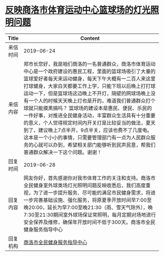 # <a href="http://www.shangluo.gov.cn/zmhd/ldxxxx.jsp?urltype=leadermail.LeaderMailContentUrl&wbtreeid=1112&leadermailid=5316">反映商洛市体育运动中心篮球场的灯光照明问题</a>
|Title|Content|
|:---:|---|
|来信时间|2019-06-24|
|来信内容|郑市长您好，我是咱们商洛的一名普通群众，商洛市体育运动中心是一个政府建设的惠民工程，里面的篮球场吸引了大量的篮球爱好者每天来运动健身，每天下午大概有一二百人来这里打球健身，大家白天都要工作上学，只能下班以后晚上打打球运动一下，但是篮球场这边晚上不开灯，隔壁的网球场晚上没有一个人的时候天天晚上灯也是开的，难道我们普通群众打个球就只能摸黑搞吗？ 篮球场的建设本是惠民、便民、乐民的一件好事，对推进全民健身活动，丰富群众生活具有十分重要的意义，个人觉得规定时间内开关灯是比较妥当的做法，夏天到了，建议晚上7点半开，9点半关，应该也费不了几度电。 这本是一个小小的事情，只需要管理部门有一点为人民群众服务的心就可以办到，希望相关部门能够听到民声民意，帮我们普通群众解决一下这个问题。谢谢！|
|回复时间|2019-06-28|
|回复内容|网友你好，首先感谢你对我市体育工作的关注和支持。商洛市全民健身室外球类场灯光照明问题反映收悉后，我们高度重视，为了进一步提升服务、尽可能的满足市民健身需求，将进一步完善基础设施、强化服务，将原夏季开放时间早7:00至晚20:00，延长为早7:00至晚21:30（雨、雪天气除外），晚7:30至21:30期间室外球场保证常照明，每月定期对场地进行安全保养及维修，确保年开放时间不低于300天。商洛市全民健身服务指导中心|
|回复机构|<a href="../../categories/agencies/商洛市全民健身服务指导中心.md">商洛市全民健身服务指导中心</a>|

